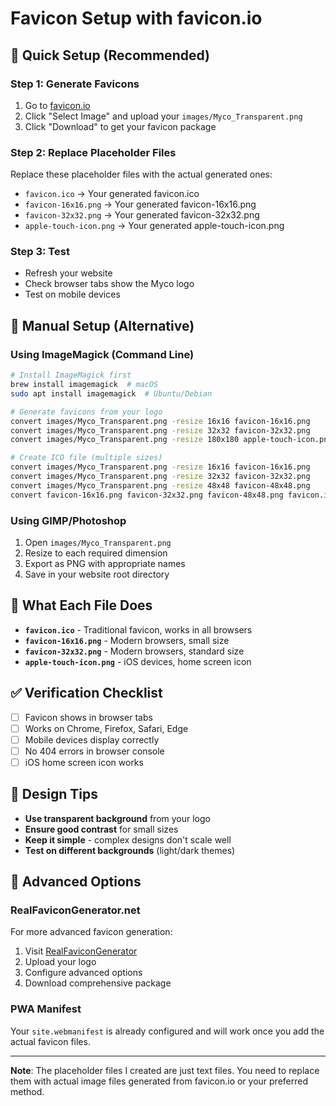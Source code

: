 # Favicon Setup with favicon.io

## 🎯 **Quick Setup (Recommended)**

### **Step 1: Generate Favicons**
1. Go to [favicon.io](https://favicon.io/)
2. Click "Select Image" and upload your `images/Myco_Transparent.png`
3. Click "Download" to get your favicon package

### **Step 2: Replace Placeholder Files**
Replace these placeholder files with the actual generated ones:
- `favicon.ico` → Your generated favicon.ico
- `favicon-16x16.png` → Your generated favicon-16x16.png  
- `favicon-32x32.png` → Your generated favicon-32x32.png
- `apple-touch-icon.png` → Your generated apple-touch-icon.png

### **Step 3: Test**
- Refresh your website
- Check browser tabs show the Myco logo
- Test on mobile devices

## 🔧 **Manual Setup (Alternative)**

### **Using ImageMagick (Command Line)**
```bash
# Install ImageMagick first
brew install imagemagick  # macOS
sudo apt install imagemagick  # Ubuntu/Debian

# Generate favicons from your logo
convert images/Myco_Transparent.png -resize 16x16 favicon-16x16.png
convert images/Myco_Transparent.png -resize 32x32 favicon-32x32.png
convert images/Myco_Transparent.png -resize 180x180 apple-touch-icon.png

# Create ICO file (multiple sizes)
convert images/Myco_Transparent.png -resize 16x16 favicon-16x16.png
convert images/Myco_Transparent.png -resize 32x32 favicon-32x32.png
convert images/Myco_Transparent.png -resize 48x48 favicon-48x48.png
convert favicon-16x16.png favicon-32x32.png favicon-48x48.png favicon.ico
```

### **Using GIMP/Photoshop**
1. Open `images/Myco_Transparent.png`
2. Resize to each required dimension
3. Export as PNG with appropriate names
4. Save in your website root directory

## 📱 **What Each File Does**

- **`favicon.ico`** - Traditional favicon, works in all browsers
- **`favicon-16x16.png`** - Modern browsers, small size
- **`favicon-32x32.png`** - Modern browsers, standard size  
- **`apple-touch-icon.png`** - iOS devices, home screen icon

## ✅ **Verification Checklist**

- [ ] Favicon shows in browser tabs
- [ ] Works on Chrome, Firefox, Safari, Edge
- [ ] Mobile devices display correctly
- [ ] No 404 errors in browser console
- [ ] iOS home screen icon works

## 🎨 **Design Tips**

- **Use transparent background** from your logo
- **Ensure good contrast** for small sizes
- **Keep it simple** - complex designs don't scale well
- **Test on different backgrounds** (light/dark themes)

## 🚀 **Advanced Options**

### **RealFaviconGenerator.net**
For more advanced favicon generation:
1. Visit [RealFaviconGenerator](https://realfavicongenerator.net/)
2. Upload your logo
3. Configure advanced options
4. Download comprehensive package

### **PWA Manifest**
Your `site.webmanifest` is already configured and will work once you add the actual favicon files.

---

**Note**: The placeholder files I created are just text files. You need to replace them with actual image files generated from favicon.io or your preferred method.
